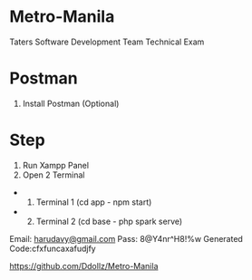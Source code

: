 # Metro-Manila

Taters Software Development Team Technical Exam

# Postman

1. Install Postman (Optional)

# Step

1. Run Xampp Panel
2. Open 2 Terminal

- 1.  Terminal 1 (cd app - npm start)
- 2.  Terminal 2 (cd base - php spark serve)

Email: harudavy@gmail.com
Pass: 8@Y4nr^H8!%w
Generated Code:cfxfuncaxafudjfy

https://github.com/Ddollz/Metro-Manila
